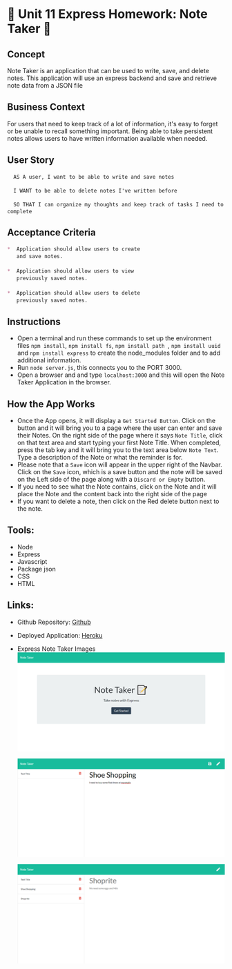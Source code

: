 # :blue_book: Unit 11 Express Homework: Note Taker  :scroll:

## Concept
Note Taker is an application that can be used to write, save, and delete notes. This application will use an express backend and save and retrieve note data from a JSON file

## Business Context
For users that need to keep track of a lot of information, it's easy to forget or be unable to recall something important. Being able to take persistent notes allows users to have written information available when needed.

## User Story
```
  AS A user, I want to be able to write and save notes

  I WANT to be able to delete notes I've written before

  SO THAT I can organize my thoughts and keep track of tasks I need to complete
```
## Acceptance Criteria
```md
*  Application should allow users to create
   and save notes.

*  Application should allow users to view
   previously saved notes.

*  Application should allow users to delete
   previously saved notes.
```

## Instructions
  * Open a terminal and run these commands to set up the environment files `npm install`, `npm install fs`, `npm install path `, `npm install uuid` and `npm install express` to create the node_modules folder and to add additional information.  
  * Run `node server.js`, this connects you to the PORT 3000.
  * Open a browser and and type `localhost:3000` and this will open the Note Taker Application in the browser.

  ## How the App Works
  * Once the App opens, it will display a `Get Started Button`.  Click on the button and it will bring you to a page where the user can enter and save their Notes. On the right side of the page where it says `Note Title`, click on that text area and start typing your first Note Title. When completed, press the tab key and it will bring you to the text area below `Note Text`.  Type a description of the Note or what the reminder is for.  
  * Please note that a `Save` icon will appear in the upper right of the Navbar.  Click on the `Save` icon, which is a save button and the note will be saved on the Left side of the page along with a `Discard or Empty` button.  
  * If you need to see what the Note contains, click on the Note and it will place the Note and the content back into the right side of the page
  * If you want to delete a note, then click on the Red delete button next to the note.   


## Tools:
 * Node
 * Express
 * Javascript        
 * Package json 
 * CSS
 * HTML
 

## Links:
  * Github Repository:
    [Github](https://github.com/whintzen/Express-Note-Taker)

  * Deployed Application: 
    [Heroku ](https://dry-woodland-05528.herokuapp.com/)
  
  * Express Note Taker Images
     ![NoteTaker Landing page](https://github.com/whintzen/Express-Note-Taker/blob/master/public/assets/images/Screenshot-Home.png)

     ![NoteTaker Entering Info](https://github.com/whintzen/Express-Note-Taker/blob/master/public/assets/images/Screenshot-EnteringInfo.png)

     ![NoteTaker Saved Note](https://github.com/whintzen/Express-Note-Taker/blob/master/public/assets/images/Screenshot-Saved-Note.png)

   
